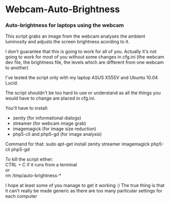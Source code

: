 # Webcam-Auto-Brightness
### Auto-brightness for laptops using the webcam

This script grabs an image from the webcam analyses the ambient luminosity and adjusts the screen brightness acording to it.

I don't guarantee that this is going to work for all of you. Actually it's not going to work for most of you without some changes in cfg.ini (the webcam dev file, the brightness file, the levels which are different from one webcam to another)

I've tested the script only with my laptop ASUS X55SV and Ubuntu 10.04 Lucid.

The script shouldn't be too hard to use or understand as all the things you would have to change are placed in cfg.ini.

You'll have to install:
+ zenity (for informational dialogs)
+ streamer (for webcam image grab)
+ imagemagick (for image size reduction)
+ php5-cli and php5-gd (for image analysis)

Command for that: sudo apt-get install zenity streamer imagemagick php5-cli php5-gd

To kill the script either:  
CTRL + C if it runs from a terminal  
or  
rm /tmp/auto-brightness-*

I hope at least some of you manage to get it working :) The true thing is that it can't really be made generic as there are too many particular settings for each computer
